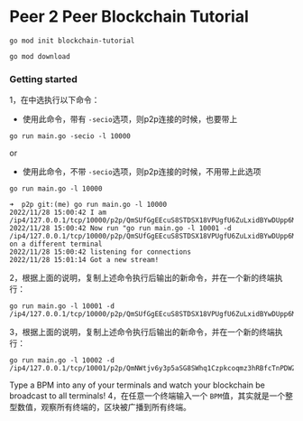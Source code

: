 # Peer 2 Peer Blockchain Tutorial
```shell
go mod init blockchain-tutorial
```
```shell
go mod download
```
### Getting started

1，在中选执行以下命令：
 - 使用此命令，带有 `-secio`选项，则p2p连接的时候，也要带上
```shell
go run main.go -secio -l 10000
```
or
- 使用此命令，不带 `-secio`选项，则p2p连接的时候，不用带上此选项
```shell
go run main.go -l 10000
```
```shell
➜  p2p git:(me) go run main.go -l 10000       
2022/11/28 15:00:42 I am /ip4/127.0.0.1/tcp/10000/p2p/QmSUfGgEEcuS8STDSX18VPUgfU6ZuLxidBYwDUpp6MLgiD
2022/11/28 15:00:42 Now run "go run main.go -l 10001 -d /ip4/127.0.0.1/tcp/10000/p2p/QmSUfGgEEcuS8STDSX18VPUgfU6ZuLxidBYwDUpp6MLgiD" on a different terminal
2022/11/28 15:00:42 listening for connections
2022/11/28 15:01:14 Got a new stream!
```

2，根据上面的说明，复制上述命令执行后输出的新命令，并在一个新的终端执行：

```shell
go run main.go -l 10001 -d /ip4/127.0.0.1/tcp/10000/p2p/QmSUfGgEEcuS8STDSX18VPUgfU6ZuLxidBYwDUpp6MLgiD
```
3，根据上面的说明，复制上述命令执行后输出的新命令，并在一个新的终端执行：
```shell
go run main.go -l 10002 -d /ip4/127.0.0.1/tcp/10001/p2p/QmNWtjv6y3p5aSG8SWhq1Czpkcoqmz3hRBfcTnPDWZNxF5
```
Type a BPM into any of your terminals and watch your blockchain be broadcast to all terminals!
4，在任意一个终端输入一个 `BPM`值，其实就是一个整型数值，观察所有终端的，区块被广播到所有终端。
